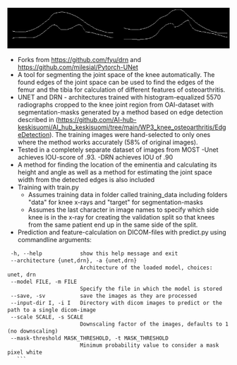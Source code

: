 ![Example edges based on predicted knee joint segments](esim.png)
 - Forks from https://github.com/fyu/drn and https://github.com/milesial/Pytorch-UNet 
 - A tool for segmenting the joint space of the knee automatically. The found edges of the joint space can be used to find the edges of the femur and the tibia for calculation of different features of osteoarthritis.
 - UNET and DRN - architectures trained with histogram-equalized 5570 radiographs cropped to the knee joint region from OAI-dataset with segmentation-masks generated by a method based on edge detection described in (https://github.com/AI-hub-keskisuomi/AI_hub_keskisuomi/tree/main/WP3_knee_osteoarthritis/EdgeDetection). The training images were hand-selected to only ones where the method works accurately (58% of original images). 
 - Tested in a completely separate dataset of images from MOST
    -Unet achieves IOU-score of .93.
    -DRN achieves IOU of .90
 - A method for finding the location of the eminentia and calculating its height and angle as well as a method for estimating the joint space width from the detected edges is also included
 - Training with train.py
    - Assumes training data in folder called training_data including folders "data" for knee x-rays and "target" for segmentation-masks
    - Assumes the last character in image names to specify which side knee is in the x-ray for creating the validation split so that knees from the same patient end up in the same side of the split.
 - Prediction and feature-calculation on DICOM-files with predict.py using commandline arguments:
 ```
  -h, --help            show this help message and exit
  --architecture {unet,drn}, -a {unet,drn}
                        Architecture of the loaded model, choices: unet, drn
  --model FILE, -m FILE
                        Specify the file in which the model is stored
  --save, -sv           save the images as they are processed
  --input-dir I, -i I   Directory with dicom images to predict or the path to a single dicom-image
  --scale SCALE, -s SCALE
                        Downscaling factor of the images, defaults to 1 (no downscaling)
  --mask-threshold MASK_THRESHOLD, -t MASK_THRESHOLD
                        Minimum probability value to consider a mask pixel white
    ```
